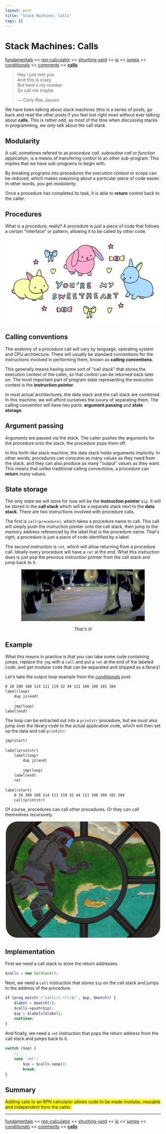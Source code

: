 ```yaml
---
layout: post
title: "Stack Machines: Calls"
tags: []
---
```


# Stack Machines: Calls

[fundamentals](/2013/08/28/stack-machines-fundamentals.html) <<
[rpn-calculator](/2013/12/02/stack-machines-rpn.html) <<
[shunting-yard](/2013/12/03/stack-machines-shunting-yard.html) <<
[io](/2014/11/29/stack-machines-io.html) <<
[jumps](/2014/11/30/stack-machines-jumps.html) <<
[conditionals](/2014/12/01/stack-machines-conditionals.html) <<
[comments](/2014/12/02/stack-machines-comments.html) <<
[**calls**](/2014/12/03/stack-machines-calls.html)

> Hey I just met you<br />
> And this is crazy<br />
> But here's my number<br />
> So call me maybe<br />
>
> *&mdash; Carly Rae Jepsen*

We have been talking about stack machines (this is a series of posts, go back and read the other posts if you feel lost right now) without ever talking about **calls**. This is rather odd, as most of the time when discussing stacks in programming, we *only* talk about the call stack.

## Modularity

A call, sometimes refered to as *procedure call*, *subroutine call* or *function application*, is a means of transfering control to an other sub-program. This implies that we have sub-programs to begin with.

By breaking programs into procedures the *execution context* or *scope* can be reduced, which makes reasoning about a particular piece of code easier. In other words, you get *modularity*.

Once a procedure has completed its task, it is able to **return** control back to the caller.

## Procedures

What is a procedure, really? A procedure is just a piece of code that follows a certain "interface" or pattern, allowing it to be called by other code.

<center>
    <img src="/img/stack-machine-calls/sweetheart.gif">
</center>

## Calling conventions

The anatomy of a procedure call will vary by language, operating system and CPU architecture. There will usually be standard conventions for the instructions involved in performing them, known as **calling conventions**.

This generally means having some sort of "call stack" that stores the execution context of the caller, so that control can be returned back later on. The most important part of program state representing the execution context is the **instruction pointer**.

In most actual architectures, the data stack and the call stack are combined. In this machine, we will afford ourselves the luxury of separating them. The calling convention will have two parts: **argument passing** and **state storage**.

## Argument passing

Arguments are passed via the stack. The caller pushes the arguments for the procedure onto the stack, the procedure pops them off.

In this forth-like stack machine, the data stack holds arguments implicitly. In other words, procedures can consume as many values as they need from the stack, and they can also produce as many "output" values as they want. This means that unlike traditional calling conventions, a procedure can **return** many values.

## State storage

The only state we will store for now will be the **instruction pointer** `$ip`. It will be stored in the **call stack** which will be a separate stack next to the **data stack**. There are two instructions involved with procedure calls.

The first is `call(procedure)`, which takes a procedure name to call. This call will simply push the instruction pointer onto the call stack, then jump to the memory address referenced by the label that is the procedure name. That's right, a procedure is just a piece of code identified by a label.

The second instruction is `ret`, which will allow returning from a procedure call. Ideally every procedure will have a `ret` at the end. What this instruction does is just pop the previous instruction pointer from the call stack and jump back to it.

<center>
    <p><img src="/img/stack-machine-calls/donut.gif"></p>
    <p><em>That's it!</em></p>
</center>


## Example

What this means in practice is that you can take some code containing jumps, replace the `jmp` with a `call` and put a `ret` at the end of the labeled code, and get modular code that can be separated and shipped as a library!

Let's take the output loop example from the [conditionals](/2014/12/01/stack-machines-conditionals.html) post:

    0 10 100 108 114 111 119 32 44 111 108 108 101 104
    label(loop)
        dup jz(end)
        .
        jmp(loop)
    label(end)

The loop can be extracted out into a `printstr` procedure, but we must also jump over the library code to the actual application code, which will then set up the data and call `printstr`:

    jmp(start)

    label(printstr)
        label(loop)
            dup jz(end)
            .
            jmp(loop)
        label(end)
        ret

    label(start)
        0 10 100 108 114 111 119 32 44 111 108 108 101 104
        call(printstr)

Of course, procedures can call other procedures. Or they can call themselves recursively.

<center>
    <img src="/img/stack-machine-calls/space.gif">
</center>

## Implementation

First we need a call stack to store the return addresses.

~~~php
$calls = new SplStack();
~~~

Next, we need a `call` instruction that stores `$ip` on the call stack and jumps to the address of the procedure.

~~~php
if (preg_match('/^call\((.+)\)$/', $op, $match)) {
    $label = $match[1];
    $calls->push($ip);
    $ip = $labels[$label];
    continue;
}
~~~

And finally, we need a `ret` instruction that pops the return address from the call stack and jumps back to it.

~~~php
switch ($op) {
    // ...
    case 'ret':
        $ip = $calls->pop();
        break;
}
~~~

## Summary

<span style="background-color: yellow;">
    Adding calls to an RPN calculator allows code to be made modular, reusable and independent from the caller.
</span>

---

[fundamentals](/2013/08/28/stack-machines-fundamentals.html) <<
[rpn-calculator](/2013/12/02/stack-machines-rpn.html) <<
[shunting-yard](/2013/12/03/stack-machines-shunting-yard.html) <<
[io](/2014/11/29/stack-machines-io.html) <<
[jumps](/2014/11/30/stack-machines-jumps.html) <<
[conditionals](/2014/12/01/stack-machines-conditionals.html) <<
[comments](/2014/12/02/stack-machines-comments.html) <<
[**calls**](/2014/12/03/stack-machines-calls.html)
